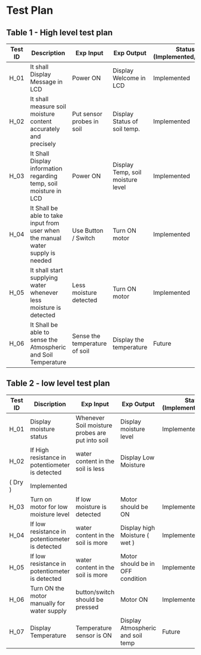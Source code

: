 # Test Plan

## Table 1 - High level test plan

| Test ID | Description | Exp Input | Exp Output | Status (Implemented/Future) |
| --- | --- | --- | --- | --- |
| H_01 | It shall Display Message in LCD | Power ON | Display Welcome in LCD | Implemented |
| H_02 | It shall measure soil moisture content accurately and precisely | Put sensor probes in soil | Display Status of soil temp. | Implemented |
| H_03 | It Shall Display information regarding temp, soil moisture in LCD | Power ON  | Display Temp, soil moisture level | Implemented |
| H_04 | It Shall be able to take input from user when the manual water supply is needed | Use Button / Switch | Turn ON motor | Implemented |
| H_05 | It shall start supplying water whenever less moisture is detected | Less moisture detected | Turn ON motor | Implemented |
| H_06 | It Shall be able to sense the Atmospheric and Soil Temperature | Sense the temperature of soil | Display the temperature | Future |


## Table 2 - low level test plan

| Test ID | Discription | Exp Input | Exp Output | Status (Implemented/Future) |
| --- | --- | --- | --- | --- |
| H_01 | Display moisture status | Whenever Soil moisture probes are put into soil |  Display moisture level | Implemented |
| H_02 | If High resistance in potentiometer is detected |  water content in the soil is less | Display Low Moisture 
( Dry ) | Implemented |
| H_03 | Turn on motor for low moisture level | If low moisture is detected | Motor should be ON  | Implemented |
| H_04 | If low resistance in potentiometer is detected | water content in the soil is more | Display high Moisture ( wet ) | Implemented |
| H_05 | If low resistance in potentiometer is detected | water content in the soil is more | Motor should be in OFF condition | Implemented |
| H_06 | Turn ON the motor manually for water supply | button/switch should be pressed | Motor ON | Implemented |
| H_07 | Display Temperature | Temperature sensor is ON | Display Atmospheric and soil temp | Future |


